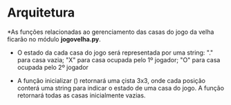 # Arquitetura
*As funções relacionadas ao gerenciamento das casas
do jogo da velha ficarão no módulo **jogovelha.py**.

* O estado da cada casa do jogo será representada
por uma string: "." para casa vazia; "X" para casa 
ocupada pelo 1º jogador; "O" para casa ocupada pelo
2º jogador

* A função inicializar () retornará uma çista 3x3,
onde cada posição conterá uma string para indicar o
estado de uma casa do jogo. A função retornará todas
as casas inicialmente vazias.